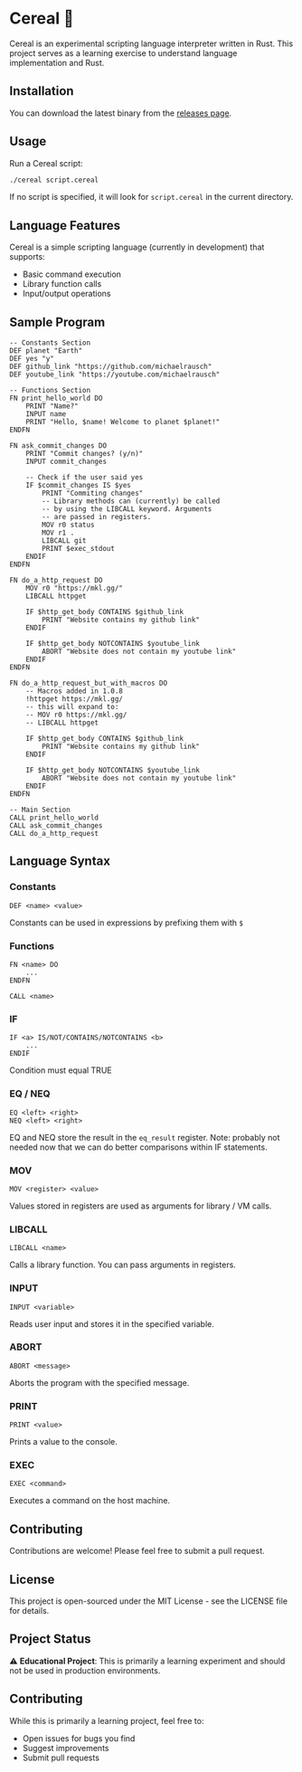 # Cereal 🥣

Cereal is an experimental scripting language interpreter written in Rust. This project serves as a learning exercise to understand language implementation and Rust.

## Installation

You can download the latest binary from the [releases page](https://github.com/michaelrausch/cereal/releases).

## Usage

Run a Cereal script:
```bash
./cereal script.cereal
```

If no script is specified, it will look for `script.cereal` in the current directory.

## Language Features

Cereal is a simple scripting language (currently in development) that supports:
- Basic command execution
- Library function calls
- Input/output operations

## Sample Program
```
-- Constants Section
DEF planet "Earth"
DEF yes "y"
DEF github_link "https://github.com/michaelrausch"
DEF youtube_link "https://youtube.com/michaelrausch"

-- Functions Section    
FN print_hello_world DO
    PRINT "Name?"
    INPUT name
    PRINT "Hello, $name! Welcome to planet $planet!"
ENDFN

FN ask_commit_changes DO 
    PRINT "Commit changes? (y/n)"
    INPUT commit_changes

    -- Check if the user said yes
    IF $commit_changes IS $yes
        PRINT "Commiting changes"
        -- Library methods can (currently) be called
        -- by using the LIBCALL keyword. Arguments 
        -- are passed in registers.
        MOV r0 status
        MOV r1 .
        LIBCALL git
        PRINT $exec_stdout
    ENDIF
ENDFN

FN do_a_http_request DO 
    MOV r0 "https://mkl.gg/"
    LIBCALL httpget

    IF $http_get_body CONTAINS $github_link 
        PRINT "Website contains my github link"
    ENDIF

    IF $http_get_body NOTCONTAINS $youtube_link
        ABORT "Website does not contain my youtube link"
    ENDIF
ENDFN

FN do_a_http_request_but_with_macros DO 
    -- Macros added in 1.0.8
    !httpget https://mkl.gg/
    -- this will expand to:
    -- MOV r0 https://mkl.gg/
    -- LIBCALL httpget

    IF $http_get_body CONTAINS $github_link 
        PRINT "Website contains my github link"
    ENDIF

    IF $http_get_body NOTCONTAINS $youtube_link
        ABORT "Website does not contain my youtube link"
    ENDIF
ENDFN

-- Main Section
CALL print_hello_world
CALL ask_commit_changes
CALL do_a_http_request

```

## Language Syntax

### Constants
```
DEF <name> <value>
```
Constants can be used in expressions by prefixing them with `$`

### Functions 
```
FN <name> DO
    ...
ENDFN

CALL <name>
```

### IF
```
IF <a> IS/NOT/CONTAINS/NOTCONTAINS <b>
    ...
ENDIF
```

Condition must equal TRUE


### EQ / NEQ
```
EQ <left> <right>
NEQ <left> <right>
```

EQ and NEQ store the result in the `eq_result` register.
Note: probably not needed now that we can do better comparisons within IF statements.

### MOV
```
MOV <register> <value>
```
Values stored in registers are used as arguments for library / VM calls.

### LIBCALL
```
LIBCALL <name>
```
Calls a library function. You can pass arguments in registers.

### INPUT
```
INPUT <variable>
```
Reads user input and stores it in the specified variable.

### ABORT
```
ABORT <message>
```
Aborts the program with the specified message.

### PRINT
```
PRINT <value>
```
Prints a value to the console.

### EXEC
``` 
EXEC <command>
```
Executes a command on the host machine.


## Contributing

Contributions are welcome! Please feel free to submit a pull request.

## License

This project is open-sourced under the MIT License - see the LICENSE file for details.

## Project Status

⚠️ **Educational Project**: This is primarily a learning experiment and should not be used in production environments.

## Contributing

While this is primarily a learning project, feel free to:
- Open issues for bugs you find
- Suggest improvements
- Submit pull requests
